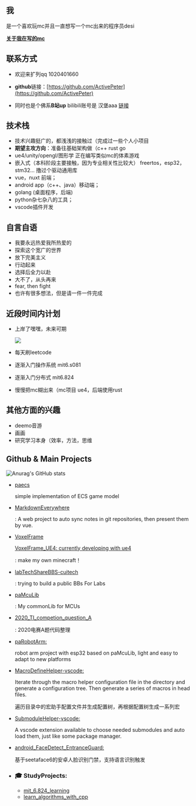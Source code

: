 ## 我

是一个喜欢玩mc并且一直想写一个mc出来的程序员desi

**[关于我在写的mc](https://github.com/ActivePeter/VoxelFrame_UE4)**

## 联系方式

- 欢迎来扩列qq 1020401660

- **github**链接：[https://github.com/ActivePeter](https://github.com/ActivePeter)

- 同时也是个佛系**B站up**   bilibili账号是 汉堡aaa  [链接][1]

## 技术栈

- 技术兴趣挺广的，都浅浅的接触过（完成过一些个人小项目
- **期望主攻方向**：准备往基础架构做（c++ rust go
- ue4/unity/opengl/图形学 正在编写类似mc的体素游戏
- 嵌入式（本科阶段主要接触，因为专业相关性比较大） freertos，esp32，stm32... 撸过个驱动通用库
- vue，nuxt 前端；
- android app（c++、java）移动端；
- golang (桌面程序，后端)
- python杂七杂八的工具；
- vscode插件开发

## 自言自语

- 我要永远热爱我所热爱的
- 探索这个宽广的世界
- 放下完美主义
- 行动起来  
- 选择后全力以赴
- 大不了，从头再来
- fear, then fight
- 也许有很多想法，但是请一件一件完成

## 近段时间内计划

- 上岸了嘿嘿，未来可期

  ![](https://hanbaoaaa.xyz/tuchuang/images/2021/07/28/QQ20210728222408.gif)

- 每天刷leetcode

- 逐渐入门操作系统 mit6.s081

- 逐渐入门分布式 mit6.824

- 慢慢把mc糊出来（mc项目 ue4，后端使用rust

## 其他方面的兴趣

- deemo音游
- 画画
- 研究学习本身（效率，方法，思维

[1]: https://space.bilibili.com/268164490



## Github & Main Projects

![Anurag's GitHub stats](https://github-readme-stats.vercel.app/api?username=ActivePeter)

- [paecs](https://github.com/ActivePeter/paecs)

  simple implementation of ECS game model 

- [MarkdownEverywhere](https://github.com/ActivePeter/MarkdownEverywhere)

  : A web project to auto sync notes in git repositories, then present them by vue.

- [VoxelFrame](https://github.com/ActivePeter/VoxelFrame)

  [VoxelFrame_UE4: currently developing with ue4](https://github.com/ActivePeter/VoxelFrame_UE4)

  : make my own minecraft！

- [labTechShareBBS-cuitech](https://github.com/ActivePeter/labTechShareBBS-cuitech)

  : trying to build a public BBs For Labs

- [paMcuLib](https://github.com/ActivePeter/paMcuLib)

  : My commonLib for MCUs 

- [2020_TI_competion_question_A](https://github.com/ActivePeter/2020_TI_competion_question_A)

  : 2020电赛A题代码整理

- [paRobotArm:](https://github.com/ActivePeter/paRobotArm)

  robot arm project with esp32 based on paMcuLib, light and easy to adapt to new platforms 

- [MacroDefineHelper-vscode:](https://github.com/ActivePeter/MacroDefineHelper-vscode)

  Iterate through the macro helper configuration file in the directory and generate a configuration tree. Then generate a series of macros in head files.

  遍历目录中的宏助手配置文件并生成配置树，再根据配置树生成一系列宏 

- [SubmoduleHelper-vscode:](https://github.com/ActivePeter/SubmoduleHelper-vscode)

  A vscode extension available to choose needed submodules and auto load them, just like some package manager. 

- [android_FaceDetect_EntranceGuard:](https://github.com/ActivePeter/android_FaceDetect_EntranceGuard)

  基于seetaface6的安卓人脸识别门禁，支持语言识别触发 

- ### 🎓 StudyProjects:

  - [mit_6.824_learning](https://github.com/ActivePeter/mit_6.824_learning)
  - [learn_algorithms_with_cpp](https://github.com/ActivePeter/study_algorithms_with_cpp)
